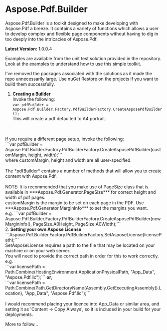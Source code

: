 # Aspose.Pdf.Builder
Aspose.Pdf.Builder is a toolkit designed to make developing with Aspose.Pdf a breeze. It contains a variety of functions which allows a user to develop complex and flexible page components without having to dig in too deeply into the intricacies of Aspose.Pdf.

<b>Latest Version:</b> 1.0.0.4

Examples are available from the unit test solution provided in the repository. 
Look at the examples to understand how to use this simple toolkit. 

I've removed the packages associated with the solutions as it made the repo unnecessarily large. Use nuGet Restore on the projects if you want to build them successfully.

1. <b>Creating a Builder</b>
<br/>Invoke the following:
<br/>```var pdfBuilder = Aspose.Pdf.Builder.Factory.PdfBuilderFactory.CreateAsposePdfBuilder();```
<br/>This will create a pdf defaulted to A4 portrait.
<br/>
<br/>If you require a different page setup, invoke the following:
<br/>```var pdfBuilder = Aspose.Pdf.Builder.Factory.PdfBuilderFactory.CreateAsposePdfBuilder(customMargin, height, width);```
<br/> where customMargin, height and width are all user-specified. 
<br/>
<br/>The *pdfBuilder* contains a number of methods that will allow you to create content with Aspose.Pdf.
<br/>
<br/> NOTE: It is recommended that you make use of PageSize class that is available in ***Aspose.Pdf.Generator.PageSize*** for correct height and width of pdf pages. 
<br/>customMargin is the margin to be set on each page in the PDF. Use ***Aspose.Pdf.Generator.MarginInfo*** to set the margins you want.
<br/>e.g. ```var pdfBuilder = Aspose.Pdf.Builder.Factory.PdfBuilderFactory.CreateAsposePdfBuilder(new MarginInfo(), PageSize.A0Height, PageSize.A0Width);```
<br/>
2. <b>Setting your own Aspose License</b>
<br/>```Aspose.Pdf.Builder.Factory.PdfBuilderFactory.SetAsposeLicense(licensePath);```
<br/>SetAsposeLicense requires a path to the file that may be located on your machine or on your web server. 
<br/>You will need to provide the correct path in order for this to work correctly.
<br/>e.g.
<br/>```var licensePath = Path.Combine(HostingEnvironment.ApplicationPhysicalPath, "App_Data", "Aspose.Pdf.lic");``` <b>or</b>,
<br/>```var licensePath = Path.Combine(Path.GetDirectoryName(Assembly.GetExecutingAssembly().Location), "App_Data", "Aspose.Pdf.lic");```
<br/>
<br/> I would recommend placing your licence into App_Data or similar area, and setting it as 'Content -> Copy Always', so it is included in your build for your deployments.


More to follow...
